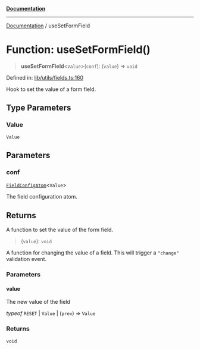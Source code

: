 [**Documentation**](../README.md)

***

[Documentation](../README.md) / useSetFormField

# Function: useSetFormField()

> **useSetFormField**\<`Value`\>(`conf`): (`value`) => `void`

Defined in: [lib/utils/fields.ts:160](https://github.com/aldesgroup/goaldn/blob/6a7943d02984b1a6b41d76a3a483a1484b644076/lib/utils/fields.ts#L160)

Hook to set the value of a form field.

## Type Parameters

### Value

`Value`

## Parameters

### conf

[`FieldConfigAtom`](../type-aliases/FieldConfigAtom.md)\<`Value`\>

The field configuration atom.

## Returns

A function to set the value of the form field.

> (`value`): `void`

A function for changing the value of a field. This will trigger a `"change"`
validation event.

### Parameters

#### value

The new value of the field

*typeof* `RESET` | `Value` | (`prev`) => `Value`

### Returns

`void`
